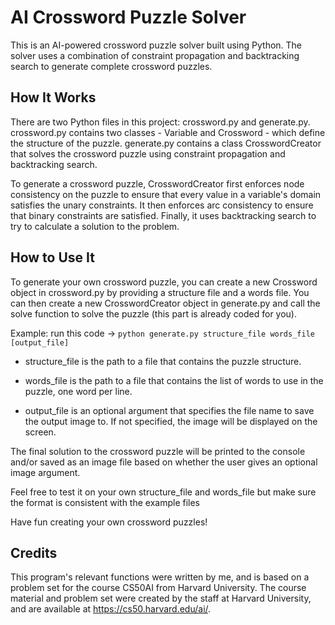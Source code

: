 # AI Crossword Puzzle Solver
This is an AI-powered crossword puzzle solver built using Python. The solver uses a combination of constraint propagation and backtracking search to generate complete crossword puzzles.

## How It Works
There are two Python files in this project: crossword.py and generate.py. crossword.py contains two classes - Variable and Crossword - which define the structure of the puzzle. generate.py contains a class CrosswordCreator that solves the crossword puzzle using constraint propagation and backtracking search.

To generate a crossword puzzle, CrosswordCreator first enforces node consistency on the puzzle to ensure that every value in a variable's domain satisfies the unary constraints. It then enforces arc consistency to ensure that binary constraints are satisfied. Finally, it uses backtracking search to try to calculate a solution to the problem.

## How to Use It
To generate your own crossword puzzle, you can create a new Crossword object in crossword.py by providing a structure file and a words file. You can then create a new CrosswordCreator object in generate.py and call the solve function to solve the puzzle (this part is already coded for you).

Example: run this code -> `python generate.py structure_file words_file [output_file]`

- structure_file is the path to a file that contains the puzzle structure.

- words_file is the path to a file that contains the list of words to use in the puzzle, one word per line.

- output_file is an optional argument that specifies the file name to save the output image to. If not specified, the image will be displayed on the screen.

The final solution to the crossword puzzle will be printed to the console and/or saved as an image file based on whether the user gives an optional image argument.

Feel free to test it on your own structure_file and words_file but make sure the format is consistent with the example files


Have fun creating your own crossword puzzles!

## Credits
This program's relevant functions were written by me, and is based on a problem set for the course CS50AI from Harvard University. The course material and problem set were created by the staff at Harvard University, and are available at https://cs50.harvard.edu/ai/.
